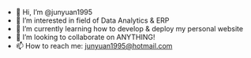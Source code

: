 - 👋 Hi, I’m @junyuan1995
- 👀 I’m interested in field of Data Analytics & ERP
- 🌱 I’m currently learning how to develop & deploy my personal website
- 💞️ I’m looking to collaborate on ANYTHING! 
- 📫 How to reach me: junyuan1995@hotmail.com

<!---
junyuan1995/junyuan1995 is a ✨ special ✨ repository because its `README.md` (this file) appears on your GitHub profile.
You can click the Preview link to take a look at your changes.
--->
